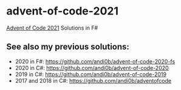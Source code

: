 # advent-of-code-2021

[Advent of Code 2021](https://adventofcode.com/2021/) Solutions in F#

## See also my previous solutions:
- 2020 in F#: https://github.com/andi0b/advent-of-code-2020-fs
- 2020 in C#: https://github.com/andi0b/advent-of-code-2020
- 2019 in C#: https://github.com/andi0b/advent-of-code-2019
- 2017 and 2018 in C#: https://github.com/andi0b/adventofcode
